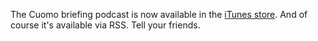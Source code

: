 The Cuomo briefing podcast is now available in the <a href="https://podcasts.apple.com/us/podcast/cuomo-podcast/id1506413883">iTunes store</a>. And of course it's available via RSS. Tell your friends.
